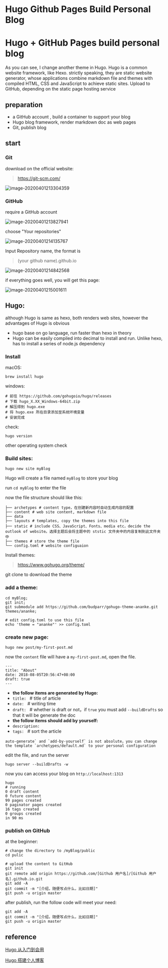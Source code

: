 # Hugo Github Pages Build Personal Blog


<!--more-->



# Hugo + GitHub Pages build personal blog

As you can see, I change another theme in Hugo. Hugo is a common website framework, like Hexo. strictly speaking, they are static website generator, whose applications combine markdown file and themes with compiled HTML, CSS and JavaScript to achieve static sites. Upload to GitHub,  depending on the static page hosting service



## preparation

- a GitHub account , build a container to support your blog
- Hugo blog framework,  render markdown doc as web pages
- Git, publish blog

## start

### Git

download on the official website:

> https://git-scm.com/

![image-20200401213304359](/home/bryce/.config/Typora/typora-user-images/image-20200401213304359.png)

### GitHub

require a GitHub account

![image-20200401213827941](/home/bryce/.config/Typora/typora-user-images/image-20200401213827941.png)

choose "Your repositories"

![image-20200401214135767](/home/bryce/.config/Typora/typora-user-images/image-20200401214135767.png)

Input Repository name, the format is

> (your github name).github.io

![image-20200401214842568](/home/bryce/.config/Typora/typora-user-images/image-20200401214842568.png)

if everything goes well, you will get this page:

![image-20200401215001611](/home/bryce/.config/Typora/typora-user-images/image-20200401215001611.png)

## Hugo:

although Hugo is same as hexo, both renders web sites, however the advantages of Hugo is obvious 

- hugo base on go language, run faster than hexo in theory
- Hugo can be easily compiled into decimal to install and run. Unlike hexo, has to install a series of node.js dependency

### Install

macOS:

```
brew install hugo
```

windows:

```
# 前往 https://github.com/gohugoio/hugo/releases
# 下载 hugo_X.XX_Windows-64bit.zip
# 解压得到 hugo.exe
# 将 hugo.exe 所在目录添加至系统环境变量
# 安装完成
```

check:

```
hugo version
```

other operating system check 

[The official document]: https://gohugo.io/getting-started/installing/



### Build sites:

```
hugo new site myBlog
```

Hugo will create a file named `myBlog` to store your blog

run `cd myBlog` to enter the file

now the file structure should like this:

```
├── archetypes # content type，在创建新内容时自动生成内容的配置
├── content # web site content, markdown file
├── data
├── layouts # templates, copy the themes into this file
├── static # include CSS、JavaScript、Fonts、media etc，decide the outlook of website。选择主题后会将主题中的 ststic 文件夹中的内容复制到此文件夹中
├── themes # store the theme file
└── config.toml # website configuaion 
```

Install themes:

> https://www.gohugo.org/theme/

git clone to download the theme

### add a theme:

```
cd myBlog;
git init;
git submodule add https://github.com/budparr/gohugo-theme-ananke.git themes/ananke;

# edit config.toml to use this file
echo 'theme = "ananke"' >> config.toml
```

### create new page:

```
hugo new post/my-first-post.md
```

now the `content` file will have a `my-first-post.md`, open the file.

```
---
title: "About"
date: 2018-08-05T20:56:47+08:00
draft: true
---
```

- **the follow items are generated by Hugo:**
- `title: ` # title of article
- `date: ` # writing time
- `draft: ` # whether is  draft or not，if `true` you must add `--buildDrafts` so that it will be generate the doc
- **the follow items should add by yourself:**
- `description: ` 
- `tags: ` # sort the article

```
auto-generate` and `add-by-yourself` is not absolute，you can change the template `archetypes/default.md` to your personal configuration
```

edit the file, and run the server

```
hugo server --buildDrafts -w
```

now you can access your blog on `http://localhost:1313` 



```
hugo
# running 
0 draft content
0 future content
99 pages created
0 paginator pages created
16 tags created
0 groups created
in 90 ms
```

### publish on GitHub

at the beginner:

```
# change the directory to /myBlog/public
cd pulic

# upload the content to GitHub
git init
git remote add origin https://github.com/[Github 用户名]/[Github 用户名].github.io.git
git add -A
git commit -m "[介绍，随便写点什么，比如日期]"
git push -u origin master
```

after publish,  run the follow code will meet your need:

```
git add -A
git commit -m "[介绍，随便写点什么，比如日期]"
git push -u origin master
```

## reference

[Hugo 从入门到会用](https://blog.olowolo.com/post/hugo-quick-start/#%E5%88%86%E7%B1%BB%E7%B3%BB%E7%BB%9F)

[Hugo 搭建个人博客](https://mogeko.me/2018/018/)


